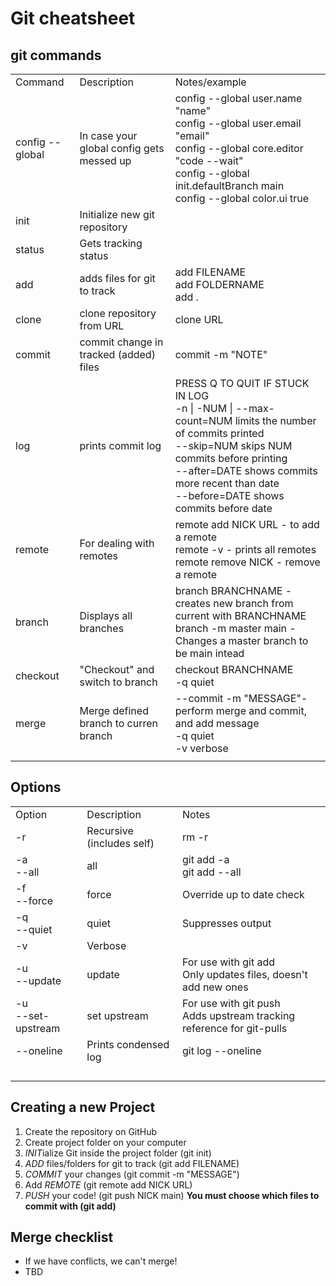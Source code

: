 # Git  cheatsheet


## git commands
<table>
  <tr>
    <td>Command</td>
    <td>Description</td>
    <td>Notes/example</td>
  </tr>
  <tr>
    <td>config --global</td>
    <td>In case your global config gets messed up</td>
    <td>config --global user.name "name" <br> config --global user.email "email" <br> config --global core.editor "code --wait" <br> config --global init.defaultBranch main <br> config --global color.ui true</td>
  </tr>
  <tr>
    <td>init</td>
    <td>Initialize new git repository</td>
    <td></td>
  </tr>
  <tr>
    <td>status</td>
    <td>Gets tracking status</td>
    <td></td>
  </tr>
  <tr>
    <td>add</td>
    <td>adds files for git to track</td>
    <td>add FILENAME <br> add FOLDERNAME <br> add .</td>
  </tr>
  <tr>
    <td>clone</td>
    <td>clone repository from URL</td>
    <td>clone URL</td>
  </tr>
  <tr>
    <td>commit</td>
    <td>commit change in tracked (added) files</td>
    <td>commit -m "NOTE"</td>
  </tr>
  <tr>
    <td>log</td>
    <td>prints commit log</td>
    <td>PRESS Q TO QUIT IF STUCK IN LOG <br> -n | -NUM | --max-count=NUM limits the number of commits printed <br> --skip=NUM skips NUM commits before printing <br> --after=DATE shows commits more recent than date <br> --before=DATE shows commits before date </td>
  </tr>
  <tr>
    <td>remote</td>
    <td>For dealing with remotes</td>
    <td>remote add NICK URL - to add a remote <br> remote -v - prints all remotes <br> remote remove NICK - remove a remote</td>
  </tr>
  <tr>
    <td>branch</td>
    <td>Displays all branches</td>
    <td>branch BRANCHNAME - creates new branch from current with BRANCHNAME <br> branch -m master main - Changes a master branch to be main intead</td>
  </tr>
  <tr>
    <td>checkout</td>
    <td>"Checkout" and switch to branch</td>
    <td>checkout BRANCHNAME <br> -q quiet</td>
  </tr>
  <tr>
    <td>merge</td>
    <td>Merge defined branch to curren branch</td>
    <td>--commit -m "MESSAGE"- perform merge and commit, and add message <br> -q quiet <br> -v verbose </td>
  </tr>
  <tr>
    <td></td>
    <td></td>
    <td></td>
  </tr>
</table>




## Options
<table>
  <tr>
    <td>Option</td>
    <td>Description</td>
    <td>Notes</td>
  </tr>
    <td>-r</td>
    <td>Recursive (includes self)</td>
    <td>rm -r</td>
  </tr>
  <tr>
    <td>-a <br> --all</td>
    <td>all</td>
    <td>git add -a <br/>git add --all</td>
  </tr>
  <tr>
    <td>-f <br> --force</td>
    <td>force</td>
    <td>Override up to date check</td>
  </tr>
  <tr>
    <td>-q <br> --quiet</td>
    <td>quiet</td>
    <td>Suppresses output</td>
  </tr>
  <tr>
    <td>-v</td>
    <td>Verbose</td>
    <td></td>
  </tr>
  <tr>
    <td>-u <br> --update</td>
    <td>update</td>
    <td>For use with git add <br> Only updates files, doesn't add new ones</td>
  </tr>
  <tr>
    <td>-u <br> --set-upstream</td>
    <td>set upstream</td>
    <td>For use with git push <br> Adds upstream tracking reference for git-pulls</td>
  </tr>
  <tr>
    <td>--oneline</td>
    <td>Prints condensed log</td>
    <td>git log --oneline</td>
  </tr>
  <tr>
    <td></td>
    <td></td>
    <td></td>
  </tr>
  <tr>
    <td></td>
    <td></td>
    <td></td>
  </tr>
  <tr>
    <td></td>
    <td></td>
    <td></td>
  </tr>
  <tr>
    <td></td>
    <td></td>
    <td></td>
  </tr>
</table>

## Creating a new Project
1. Create the repository on GitHub
2. Create project folder on your computer
3. *INIT*ialize Git inside the project folder (git init)
4. *ADD* files/folders for git to track (git add FILENAME)
5. *COMMIT* your changes (git commit -m "MESSAGE")
6. Add *REMOTE* (git remote add NICK URL)
7. *PUSH* your code! (git push NICK main)
**You must choose which files to commit with (git add)** 

## Merge checklist
* If we have conflicts, we can't merge!
* TBD